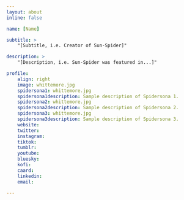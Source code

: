 ```yaml
---
layout: about
inline: false

name: [Name]

subtitle: >
    "[Subtitle, i.e. Creator of Sun-Spider]"

description: >
    "[Description, i.e. Sun-Spider was featured in...]"

profile: 
    align: right
    image: whittemore.jpg
    spidersona1: whittemore.jpg
    spidersona1description: Sample description of Spidersona 1.
    spidersona2: whittemore.jpg
    spidersona2description: Sample description of Spidersona 2.
    spidersona3: whittemore.jpg
    spidersona3description: Sample description of Spidersona 3.
    website: 
    twitter: 
    instagram: 
    tiktok: 
    tumblr: 
    youtube: 
    bluesky: 
    kofi: 
    caard: 
    linkedin: 
    email: 

---
```


<!-- longer bio here -->
